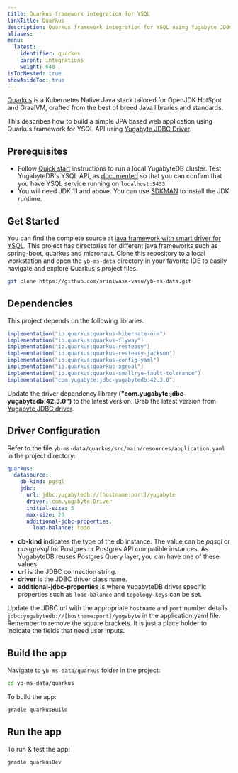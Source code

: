 ```yaml
---
title: Quarkus framework integration for YSQL
linkTitle: Quarkus
description: Quarkus framework integration for YSQL using Yugabyte JDBC Driver
aliases:
menu:
  latest:
    identifier: quarkus
    parent: integrations
    weight: 648
isTocNested: true
showAsideToc: true
---
```


[Quarkus](https://quarkus.io/) is a Kubernetes Native Java stack tailored for OpenJDK HotSpot and GraalVM, crafted from the best of breed Java libraries and standards.

This describes how to build a simple JPA based web application using Quarkus framework for YSQL API using [Yugabyte JDBC Driver](../jdbc-driver).

## Prerequisites

- Follow [Quick start](../../quick-start/) instructions to run a local YugabyteDB cluster. Test YugabyteDB's YSQL API, as [documented](../../quick-start/explore/ysql/) so that you can confirm that you have YSQL service running on `localhost:5433`.
- You will need JDK 11 and above. You can use [SDKMAN](https://sdkman.io/install) to install the JDK runtime.

## Get Started

You can find the complete source at [java framework with smart driver for YSQL](https://github.com/yugabyte/yb-ms-data.git). This project has directories for different java frameworks such as spring-boot, quarkus and micronaut. Clone this repository to a local workstation and open the `yb-ms-data` directory in your favorite IDE to easily navigate and explore Quarkus's project files.

```sh
git clone https://github.com/srinivasa-vasu/yb-ms-data.git
```

## Dependencies

This project depends on the following libraries. 
```gradle
implementation("io.quarkus:quarkus-hibernate-orm")
implementation("io.quarkus:quarkus-flyway")
implementation("io.quarkus:quarkus-resteasy")
implementation("io.quarkus:quarkus-resteasy-jackson")
implementation("io.quarkus:quarkus-config-yaml")
implementation("io.quarkus:quarkus-agroal")
implementation("io.quarkus:quarkus-smallrye-fault-tolerance")
implementation("com.yugabyte:jdbc-yugabytedb:42.3.0")
```
Update the driver dependency library **("com.yugabyte:jdbc-yugabytedb:42.3.0")** to the latest version. Grab the latest version from [Yugabyte JDBC driver](../jdbc-driver).

## Driver Configuration

Refer to the file `yb-ms-data/quarkus/src/main/resources/application.yaml` in the project directory:

```yml
quarkus:
  datasource:
    db-kind: pgsql
    jdbc:
      url: jdbc:yugabytedb://[hostname:port]/yugabyte
      driver: com.yugabyte.Driver
      initial-size: 5
      max-size: 20
      additional-jdbc-properties:
        load-balance: todo
```

- **db-kind** indicates the type of the db instance. The value can be *pqsql* or *postgresql* for Postgres or Postgres API compatible instances. As YugabyteDB reuses Postgres Query layer, you can have one of these values.
- **url** is the JDBC connection string.
- **driver** is the JDBC driver class name.
- **additional-jdbc-properties** is where YugabyteDB driver specific properties such as `load-balance` and `topology-keys` can be set.

Update the JDBC url with the appropriate `hostname` and `port` number details `jdbc:yugabytedb://[hostname:port]/yugabyte` in the application.yaml file. Remember to remove the square brackets. It is just a place holder to indicate the fields that need user inputs.

## Build the app

Navigate to `yb-ms-data/quarkus` folder in the project:

```sh
cd yb-ms-data/quarkus
```

To build the app:

```sh
gradle quarkusBuild
```

## Run the app

To run & test the app:

```sh
gradle quarkusDev
```